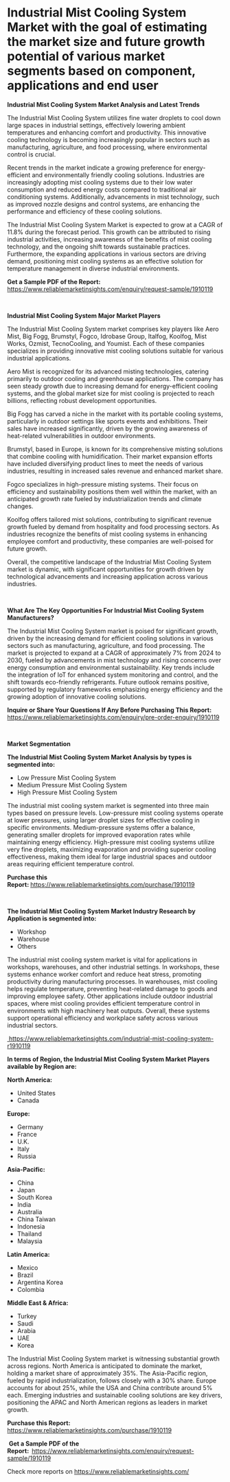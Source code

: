 <p><h1>Industrial Mist Cooling System Market with the goal of estimating the market size and future growth potential of various market segments based on component, applications and end user</h1></p><p><strong>Industrial Mist Cooling System Market Analysis and Latest Trends</strong></p>
<p><p>The Industrial Mist Cooling System utilizes fine water droplets to cool down large spaces in industrial settings, effectively lowering ambient temperatures and enhancing comfort and productivity. This innovative cooling technology is becoming increasingly popular in sectors such as manufacturing, agriculture, and food processing, where environmental control is crucial. </p><p>Recent trends in the market indicate a growing preference for energy-efficient and environmentally friendly cooling solutions. Industries are increasingly adopting mist cooling systems due to their low water consumption and reduced energy costs compared to traditional air conditioning systems. Additionally, advancements in mist technology, such as improved nozzle designs and control systems, are enhancing the performance and efficiency of these cooling solutions.</p><p>The Industrial Mist Cooling System Market is expected to grow at a CAGR of 11.8% during the forecast period. This growth can be attributed to rising industrial activities, increasing awareness of the benefits of mist cooling technology, and the ongoing shift towards sustainable practices. Furthermore, the expanding applications in various sectors are driving demand, positioning mist cooling systems as an effective solution for temperature management in diverse industrial environments.</p></p>
<p><strong>Get a Sample PDF of the Report:&nbsp;</strong> <a href="https://www.reliablemarketinsights.com/enquiry/request-sample/1910119?utm_campaign=2395&utm_medium=2&utm_source=Github&utm_content=ia&utm_term=20022025&utm_id=industrial-mist-cooling-system">https://www.reliablemarketinsights.com/enquiry/request-sample/1910119</a></p>
<p>&nbsp;</p>
<p><strong>Industrial Mist Cooling System Major Market Players</strong></p>
<p><p>The Industrial Mist Cooling System market comprises key players like Aero Mist, Big Fogg, Brumstyl, Fogco, Idrobase Group, Italfog, Koolfog, Mist Works, Ozmist, TecnoCooling, and Youmist. Each of these companies specializes in providing innovative mist cooling solutions suitable for various industrial applications.</p><p>Aero Mist is recognized for its advanced misting technologies, catering primarily to outdoor cooling and greenhouse applications. The company has seen steady growth due to increasing demand for energy-efficient cooling systems, and the global market size for mist cooling is projected to reach billions, reflecting robust development opportunities.</p><p>Big Fogg has carved a niche in the market with its portable cooling systems, particularly in outdoor settings like sports events and exhibitions. Their sales have increased significantly, driven by the growing awareness of heat-related vulnerabilities in outdoor environments.</p><p>Brumstyl, based in Europe, is known for its comprehensive misting solutions that combine cooling with humidification. Their market expansion efforts have included diversifying product lines to meet the needs of various industries, resulting in increased sales revenue and enhanced market share.</p><p>Fogco specializes in high-pressure misting systems. Their focus on efficiency and sustainability positions them well within the market, with an anticipated growth rate fueled by industrialization trends and climate changes.</p><p>Koolfog offers tailored mist solutions, contributing to significant revenue growth fueled by demand from hospitality and food processing sectors. As industries recognize the benefits of mist cooling systems in enhancing employee comfort and productivity, these companies are well-poised for future growth.</p><p>Overall, the competitive landscape of the Industrial Mist Cooling System market is dynamic, with significant opportunities for growth driven by technological advancements and increasing application across various industries.</p></p>
<p>&nbsp;</p>
<p><strong>What Are The Key Opportunities For Industrial Mist Cooling System Manufacturers?</strong></p>
<p><p>The Industrial Mist Cooling System market is poised for significant growth, driven by the increasing demand for efficient cooling solutions in various sectors such as manufacturing, agriculture, and food processing. The market is projected to expand at a CAGR of approximately 7% from 2024 to 2030, fueled by advancements in mist technology and rising concerns over energy consumption and environmental sustainability. Key trends include the integration of IoT for enhanced system monitoring and control, and the shift towards eco-friendly refrigerants. Future outlook remains positive, supported by regulatory frameworks emphasizing energy efficiency and the growing adoption of innovative cooling solutions.</p></p>
<p><strong>Inquire or Share Your Questions If Any Before Purchasing This Report:</strong> <a href="https://www.reliablemarketinsights.com/enquiry/pre-order-enquiry/1910119?utm_campaign=2395&utm_medium=2&utm_source=Github&utm_content=ia&utm_term=20022025&utm_id=industrial-mist-cooling-system">https://www.reliablemarketinsights.com/enquiry/pre-order-enquiry/1910119</a></p>
<p>&nbsp;</p>
<p><strong>Market Segmentation</strong></p>
<p><strong>The Industrial Mist Cooling System Market Analysis by types is segmented into:</strong></p>
<p><ul><li>Low Pressure Mist Cooling System</li><li>Medium Pressure Mist Cooling System</li><li>High Pressure Mist Cooling System</li></ul></p>
<p><p>The industrial mist cooling system market is segmented into three main types based on pressure levels. Low-pressure mist cooling systems operate at lower pressures, using larger droplet sizes for effective cooling in specific environments. Medium-pressure systems offer a balance, generating smaller droplets for improved evaporation rates while maintaining energy efficiency. High-pressure mist cooling systems utilize very fine droplets, maximizing evaporation and providing superior cooling effectiveness, making them ideal for large industrial spaces and outdoor areas requiring efficient temperature control.</p></p>
<p><strong>Purchase this Report:&nbsp;</strong><a href="https://www.reliablemarketinsights.com/purchase/1910119?utm_campaign=2395&utm_medium=2&utm_source=Github&utm_content=ia&utm_term=20022025&utm_id=industrial-mist-cooling-system">https://www.reliablemarketinsights.com/purchase/1910119</a></p>
<p>&nbsp;</p>
<p><strong>The Industrial Mist Cooling System Market Industry Research by Application is segmented into:</strong></p>
<p><ul><li>Workshop</li><li>Warehouse</li><li>Others</li></ul></p>
<p><p>The industrial mist cooling system market is vital for applications in workshops, warehouses, and other industrial settings. In workshops, these systems enhance worker comfort and reduce heat stress, promoting productivity during manufacturing processes. In warehouses, mist cooling helps regulate temperature, preventing heat-related damage to goods and improving employee safety. Other applications include outdoor industrial spaces, where mist cooling provides efficient temperature control in environments with high machinery heat outputs. Overall, these systems support operational efficiency and workplace safety across various industrial sectors.</p></p>
<p><a href="https://www.reliablemarketinsights.com/industrial-mist-cooling-system-r1910119?utm_campaign=2395&utm_medium=2&utm_source=Github&utm_content=ia&utm_term=20022025&utm_id=industrial-mist-cooling-system">&nbsp;https://www.reliablemarketinsights.com/industrial-mist-cooling-system-r1910119</a></p>
<p><strong>In terms of Region, the Industrial Mist Cooling System Market Players available by Region are:</strong></p>
<p>
    <p> <strong> North America: </strong>
        <ul>
            <li>United States</li>
            <li>Canada</li>
        </ul>
        </p> 
    <p> <strong> Europe: </strong>
        <ul>
            <li>Germany</li>
            <li>France</li>
            <li>U.K.</li>
            <li>Italy</li>
            <li>Russia</li>
        </ul>
        </p> 
    <p> <strong> Asia-Pacific: </strong>
        <ul>
            <li>China</li>
            <li>Japan</li>
            <li>South Korea</li>
            <li>India</li>
            <li>Australia</li>
            <li>China Taiwan</li>
            <li>Indonesia</li>
            <li>Thailand</li>
            <li>Malaysia</li>
        </ul>
        </p> 
    <p> <strong> Latin America: </strong>
        <ul>
            <li>Mexico</li>
            <li>Brazil</li>
            <li>Argentina Korea</li>
            <li>Colombia</li>
        </ul>
        </p> 
    <p> <strong> Middle East & Africa: </strong>
        <ul>
            <li>Turkey</li>
            <li>Saudi</li>
            <li>Arabia</li>
            <li>UAE</li>
            <li>Korea</li>
        </ul>
    </p>
    </p>
<p><p>The Industrial Mist Cooling System market is witnessing substantial growth across regions. North America is anticipated to dominate the market, holding a market share of approximately 35%. The Asia-Pacific region, fueled by rapid industrialization, follows closely with a 30% share. Europe accounts for about 25%, while the USA and China contribute around 5% each. Emerging industries and sustainable cooling solutions are key drivers, positioning the APAC and North American regions as leaders in market growth.</p></p>
<p><strong>Purchase this Report: </strong><a href="https://www.reliablemarketinsights.com/purchase/1910119?utm_campaign=2395&utm_medium=2&utm_source=Github&utm_content=ia&utm_term=20022025&utm_id=industrial-mist-cooling-system">https://www.reliablemarketinsights.com/purchase/1910119</a></p>
<p>&nbsp;<strong>Get a Sample PDF of the Report:&nbsp;&nbsp;</strong><a href="https://www.reliablemarketinsights.com/enquiry/request-sample/1910119?utm_campaign=2395&utm_medium=2&utm_source=Github&utm_content=ia&utm_term=20022025&utm_id=industrial-mist-cooling-system">https://www.reliablemarketinsights.com/enquiry/request-sample/1910119</a></p>
<p><strong></strong></p>
<p>Check more reports on <a href="https://www.reliablemarketinsights.com/?utm_campaign=2395&utm_medium=2&utm_source=Github&utm_content=ia&utm_term=20022025&utm_id=industrial-mist-cooling-system">https://www.reliablemarketinsights.com/</a></p>